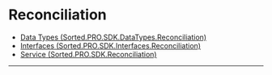 # Reconciliation
* [Data Types (Sorted.PRO.SDK.DataTypes.Reconciliation)](/pro-sdk/reference/ref-reconciliation/Sorted.PRO.SDK.DataTypes.Reconciliation.html)
* [Interfaces (Sorted.PRO.SDK.Interfaces.Reconciliation)](/pro-sdk/reference/ref-reconciliation/Sorted.PRO.SDK.Interfaces.Reconciliation.html)
* [Service (Sorted.PRO.SDK.Reconciliation)](/pro-sdk/reference/ref-reconciliation/Sorted.PRO.SDK.Reconciliation.html)

---

